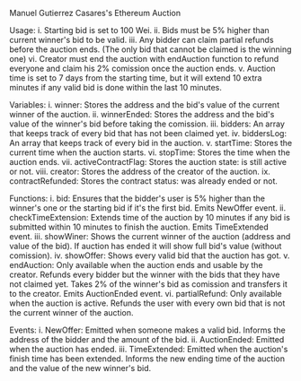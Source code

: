 Manuel Gutierrez Casares's Ethereum Auction

Usage:
i. Starting bid is set to 100 Wei.
ii. Bids must be 5% higher than current winner's bid to be valid.
iii. Any bidder can claim partial refunds before the auction ends. (The only bid that cannot be claimed is the winning one)
vi. Creator must end the auction with endAuction function to refund everyone and claim his 2% comission once the auction ends.
v. Auction time is set to 7 days from the starting time, but it will extend 10 extra minutes if any valid bid is done within the last 10 minutes.

Variables:
i. winner: Stores the address and the bid's value of the current winner of the auction.
ii. winnerEnded: Stores the address and the bid's value of the winner's bid before taking the comission.
iii. bidders: An array that keeps track of every bid that has not been claimed yet.
iv. biddersLog: An array that keeps track of every bid in the auction.
v. startTime: Stores the current time when the auction starts.
vi. stopTime: Stores the time when the auction ends.
vii. activeContractFlag: Stores the auction state: is still active or not.
viii. creator: Stores the address of the creator of the auction.
ix. contractRefunded: Stores the contract status: was already ended or not.

Functions:
i. bid: Ensures that the bidder's user is 5% higher than the winner's one or the starting bid if it's the first bid. Emits NewOffer event.
ii. checkTimeExtension: Extends time of the auction by 10 minutes if any bid is submitted within 10 minutes to finish the auction. Emits TimeExtended event.
iii. showWiner: Shows the current winner of the auction (address and value of the bid). If auction has ended it will show full bid's value (without comission).
iv. showOffer: Shows every valid bid that the auction has got.
v. endAuction: Only available when the auction ends and usable by the creator. Refunds every bidder but the winner with the bids that they have not claimed yet. Takes 2% of the winner's bid as comission and transfers it to the creator. Emits AuctionEnded event.
vi. partialRefund: Only available when the auction is active. Refunds the user with every own bid that is not the current winner of the auction.

Events:
i. NewOffer: Emitted when someone makes a valid bid. Informs the address of the bidder and the amount of the bid.
ii. AuctionEnded: Emitted when the auction has ended.
iii. TimeExtended: Emitted when the auction's finish time has been extended. Informs the new ending time of the auction and the value of the new winner's bid.
